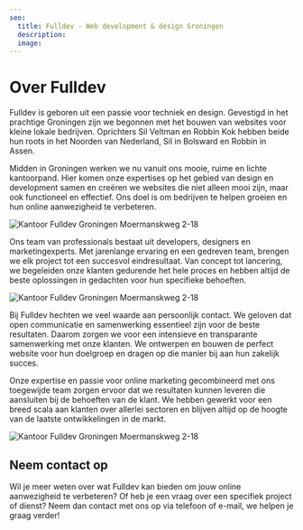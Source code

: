 ```yaml
---
seo:
  title: Fulldev - Web development & design Groningen
  description:
  image:
---
```


# Over Fulldev

Fulldev is geboren uit een passie voor techniek en design. Gevestigd in het prachtige Groningen zijn we begonnen met het bouwen van websites voor kleine lokale bedrijven. Oprichters Sil Veltman en Robbin Kok hebben beide hun roots in het Noorden van Nederland, Sil in Bolsward en Robbin in Assen.

Midden in Groningen werken we nu vanuit ons mooie, ruime en lichte kantoorpand. Hier komen onze expertises op het gebied van design en development samen en creëren we websites die niet alleen mooi zijn, maar ook functioneel en effectief. Ons doel is om bedrijven te helpen groeien en hun online aanwezigheid te verbeteren.

![Kantoor Fulldev Groningen Moermanskweg 2-18](/cta.jpg)

Ons team van professionals bestaat uit developers, designers en marketingexperts. Met jarenlange ervaring en een gedreven team, brengen we elk project tot een succesvol eindresultaat. Van concept tot lancering, we begeleiden onze klanten gedurende het hele proces en hebben altijd de beste oplossingen in gedachten voor hun specifieke behoeften.

![Kantoor Fulldev Groningen Moermanskweg 2-18](/about.jpg)

Bij Fulldev hechten we veel waarde aan persoonlijk contact. We geloven dat open communicatie en samenwerking essentieel zijn voor de beste resultaten. Daarom zorgen we voor een intensieve en transparante samenwerking met onze klanten. We ontwerpen en bouwen de perfect website voor hun doelgroep en dragen op die manier bij aan hun zakelijk succes.

Onze expertise en passie voor online marketing gecombineerd met ons toegewijde team zorgen ervoor dat we resultaten kunnen leveren die aansluiten bij de behoeften van de klant. We hebben gewerkt voor een breed scala aan klanten over allerlei sectoren en blijven altijd op de hoogte van de laatste ontwikkelingen in de markt.

![Kantoor Fulldev Groningen Moermanskweg 2-18](/hero.jpg)

## Neem contact op

Wil je meer weten over wat Fulldev kan bieden om jouw online aanwezigheid te verbeteren? Of heb je een vraag over een specifiek project of dienst? Neem dan contact met ons op via telefoon of e-mail, we helpen je graag verder!
